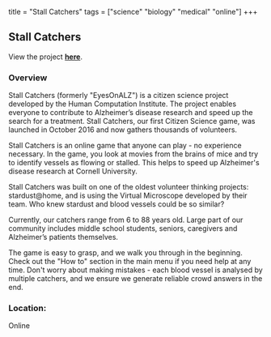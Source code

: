 title = "Stall Catchers"
tags = ["science" "biology" "medical" "online"]
+++

## Stall Catchers

View the project [**here**](https://stallcatchers.com/main#).

### Overview

Stall Catchers (formerly "EyesOnALZ") is a citizen science project developed by the Human Computation Institute. The project enables everyone to contribute to Alzheimer’s disease research and speed up the search for a treatment. Stall Catchers, our first Citizen Science game, was launched in October 2016 and now gathers thousands of volunteers.

Stall Catchers is an online game that anyone can play - no experience necessary. In the game, you look at movies from the brains of mice and try to identify vessels as flowing or stalled. This helps to speed up Alzheimer's disease research at Cornell University.

Stall Catchers was built on one of the oldest volunteer thinking projects: stardust@home, and is using the Virtual Microscope developed by their team. Who knew stardust and blood vessels could be so similar?

Currently, our catchers range from 6 to 88 years old. Large part of our community includes middle school students, seniors, caregivers and Alzheimer’s patients themselves.

The game is easy to grasp, and we walk you through in the beginning. Check out the "How to" section in the main menu if you need help at any time. Don't worry about making mistakes - each blood vessel is analysed by multiple catchers, and we ensure we generate reliable crowd answers in the end.

### Location:
Online

